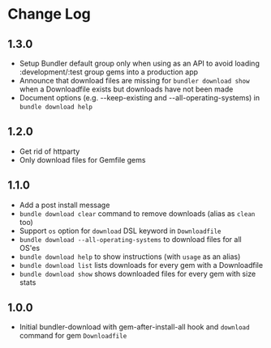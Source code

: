 # Change Log

## 1.3.0

- Setup Bundler default group only when using as an API to avoid loading :development/:test group gems into a production app 
- Announce that download files are missing for `bundler download show` when a Downloadfile exists but downloads have not been made
- Document options (e.g. --keep-existing and --all-operating-systems) in `bundle download help`

## 1.2.0

- Get rid of httparty
- Only download files for Gemfile gems

## 1.1.0

- Add a post install message
- `bundle download clear` command to remove downloads (alias as `clean` too)
- Support `os` option for `download` DSL keyword in `Downloadfile`
- `bundle download --all-operating-systems` to download files for all OS'es
- `bundle download help` to show instructions (with `usage` as an alias)
- `bundle download list` lists downloads for every gem with a Downloadfile
- `bundle download show` shows downloaded files for every gem with size stats

## 1.0.0

- Initial bundler-download with gem-after-install-all hook and `download` command for gem `Downloadfile`
